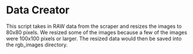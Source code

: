 # Data Creator
This script takes in RAW data from the scraper and resizes the images to 80x80 pixels. We resized some of the images because a few of the images were 100x100 pixels or larger. The resized data would then be saved into the rgb_images directory.
